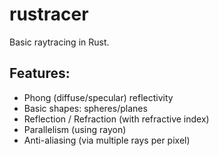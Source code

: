 # rustracer

Basic raytracing in Rust.

## Features:

* Phong (diffuse/specular) reflectivity
* Basic shapes: spheres/planes
* Reflection / Refraction (with refractive index)
* Parallelism (using rayon)
* Anti-aliasing (via multiple rays per pixel)
